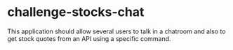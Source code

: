 # challenge-stocks-chat
This application should allow several users to talk in a chatroom and also to get stock quotes from an API using a specific command.
